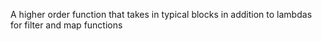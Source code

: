 


 A higher order function that takes in typical blocks in addition to lambdas for filter and map functions
 
 
